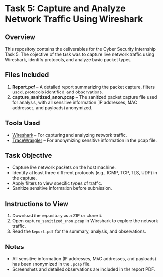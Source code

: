 # Task 5: Capture and Analyze Network Traffic Using Wireshark

## Overview
This repository contains the deliverables for the Cyber Security Internship Task 5. The objective of the task was to capture live network traffic using Wireshark, identify protocols, and analyze basic packet types.

## Files Included
1. **Report.pdf** – A detailed report summarizing the packet capture, filters used, protocols identified, and observations.  
2. **capture_sanitized_anon.pcap** – The sanitized packet capture file used for analysis, with all sensitive information (IP addresses, MAC addresses, and payloads) anonymized.

## Tools Used
- [Wireshark](https://www.wireshark.org/) – For capturing and analyzing network traffic.
- [TraceWrangler](https://www.tracewrangler.com/) – For anonymizing sensitive information in the pcap file.

## Task Objective
- Capture live network packets on the host machine.
- Identify at least three different protocols (e.g., ICMP, TCP, TLS, UDP) in the capture.
- Apply filters to view specific types of traffic.
- Sanitize sensitive information before submission.

## Instructions to View
1. Download the repository as a ZIP or clone it.
2. Open `capture_sanitized_anon.pcap` in Wireshark to explore the network traffic.
3. Read the `Report.pdf` for the summary, analysis, and observations.

## Notes
- All sensitive information (IP addresses, MAC addresses, and payloads) has been anonymized in the `.pcap` file.
- Screenshots and detailed observations are included in the report PDF.
